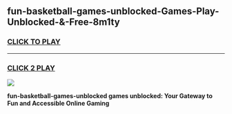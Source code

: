 
## fun-basketball-games-unblocked-Games-Play-Unblocked-&-Free-8m1ty
<h3>
<a href="https://premium76.site?title=fun-basketball-games-unblocked&ref=24A">CLICK TO PLAY</a></h3>
<hr>

<h3>
<a href="https://premium76.site?title=fun-basketball-games-unblocked&ref=24A">CLICK 2 PLAY</a>
  
</h3>

<a href="https://premium76.site?title=fun-basketball-games-unblocked&ref=24A"><img src="https://clearcache.store/games.png"></a>


**fun-basketball-games-unblocked games unblocked: Your Gateway to Fun and Accessible Online Gaming**
